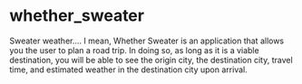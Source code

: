 # whether_sweater

Sweater weather.... I mean, Whether Sweater is an application that allows you the user to plan a road trip. In doing so, as long as it is a viable destination, you will be able to see the origin city, the destination city, travel time, and estimated weather in the destination city upon arrival.
